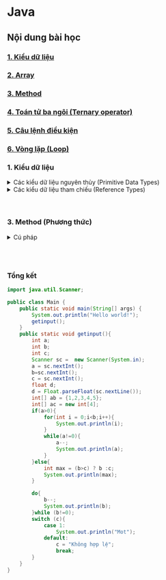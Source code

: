 # Java
## Nội dung bài học 

### [1. Kiểu dữ liệu]()
### [2. Array]()
### [3. Method]()
### [4. Toán tử ba ngôi (Ternary operator)]()
### [5. Câu lệnh điều kiện]()
### [6. Vòng lặp (Loop)]()


### 1. Kiểu dữ liệu 
<details>
<summary>Các kiểu dữ liệu nguyên thủy (Primitive Data Types)</summary>

1. Kiểu Boolean :

Kiểu __Boolean__ chỉ sử dụng lưu trữ cho 2 giá trị: true và false. Mục đích kiểu
Boolean thường được cho những câu điều kiện rẽ nhánh.

```java
boolean isDone = false
```

2. Kiểu byte :

Kiểu dữ liệu __Byte__ dùng để lưu trữ kiểu số nguyên có kích cỡ bằng 1 byte (8
bit). Giá trị có thể lưu được nằm trong khoảng từ -128 ( -2^7) đến 127 (2^7-
1).
```java
byte a = 100
```

3. Kiểu Short :

Kiểu dữ liệu __Short__ dùng để lưu trữ kiểu số nguyên có kích cỡ bằng 2 byte (16
bit). Giá trị có thể lưu được nằm trong khoảng từ -32,768 (-2^15) đến 32,767
(2^15-1).

```java
short a = 10000
```

4. Kiểu Int :

Kiểu dữ liệu __Int__ dùng để lưu trữ kiểu số nguyên có kích cỡ bằng 4 byte (32
bit). Giá trị có thể lưu được nằm trong khoảng từ -2,147,483,648 (-2^31) đến
2,147,483,647 (2^31-1)
5. Kiểu Long : 

Kiểu dữ liệu __Long__ dùng để lưu trữ kiểu số nguyên có kích cỡ bằng 8 byte. Giá
trị có thể lưu lưu được nằm trong khoảng từ -9,223,372,036,854,775,808 (-
2^63) đến 9,223,372,036,854,775,807 (2^63-1). Giá trị gán cần có kí tự ‘l’
phía sau.

6. Kiểu Float :

Kiểu dữ liệu __Float__ dùng để lưu trữ số thực có kích cỡ bằng 4 byte (32 bit). Giá
trị có thể lưu được nằm trong khoảng từ -3.4028235 x 10^38 đến -
3.4028235 x 10^38. Giá trị gán cần có kí tự ‘_f_’ phía sau.

```java
float a = 2.51f
```

7. Kiểu Double :

Kiểu dữ liệu __Double__ dùng để lưu trữ số thực có kích cỡ bằng 8 byte (64 bit).
Giá trị có thể lưu nằm trong khoảng từ -1.7976931348623157 x 10^308 đến
-1.7976931348623157 x 10^308. Giá trị gán có thể có hoặc không kí tự ‘d’
phía sau.
```java
double a = 2.52.d or double a = 2.52
```

8. Kiểu Char : 

Kiểu dữ liệu __Char__ dùng để lưu trữ kí tự có kích cỡ bằng 2 byte. Bản chất Char
lưu trữ code Unicode nhưng khi lại hiển thị ra ‘kí tự’ ứng với mã đó. Giá trị có
thể lưu trữ nằm trong khoảng ‘u0000’ đến ‘uffff’.

</details>

<details>
<summary>Các kiểu dữ liệu tham chiếu (Reference Types)</summary>

_Kiểu dữ liệu tham chiếu_ là kiểu dữ liệu của đối tượng. Biến của kiểu dữ liệu
tham chiếu chỉ chứa địa chỉ của đối tượng dữ liệu tại bộ nhớ Stack. Đối tượng
dữ liệu lại nằm ở bộ nhớ Heap. Một số kiểu dữ liệu cụ thể như các mảng
(Array), lớp đối tượng (Class) hay kiểu lớp giao tiếp (Interface).

```java
String name = "CamHoa"
```

<details>
<summary>Lớp bao (wrapper class)</summary>

> wrapper class (lớp bao) là một lớp được cung cấp để đóng gói các kiểu dữ liệu nguyên thủy (primitive data types) thành các đối tượng (objects). Mỗi kiểu dữ liệu nguyên thủy có một wrapper class tương ứng.

- Boolean: Đóng gói kiểu dữ liệu boolean.
- Byte: Đóng gói kiểu dữ liệu byte.
- Short: Đóng gói kiểu dữ liệu short.
- Integer: Đóng gói kiểu dữ liệu int.
- Long: Đóng gói kiểu dữ liệu long.
- Float: Đóng gói kiểu dữ liệu float.
- Double: Đóng gói kiểu dữ liệu double.
- Character: Đóng gói kiểu dữ liệu char.

```java
int number = 10;
Integer integerNumber = Integer.valueOf(number); // Chuyển đổi kiểu dữ liệu int thành Integer

// Hoặc có thể sử dụng cách viết ngắn gọn hơn
Integer integerNumber = number; 
// Autoboxing: tự động chuyển đổi kiểu dữ liệu int thành Integer
```
</details>
</details>
<br></br>



### 3. Method (Phương thức)
<details>
<summary>Cú pháp</summary>

_Sử dụng method để tái sử dụng lại code_

```java
access_specifier modifier type name (params){
    body
}
```

Trong đó : 
- access_specifier : chỉ định truy cập vào phương thức (public , private, protected)
- modifier : gán thuộc tính cho method (static, abstract,final)
- type : kiểu dữ liệu trả về (int,double,void : không có kiểu dữ liệu trả về "hàm k có return")
- params : chứa kiểu dữ liệu và tên của tham số 
</details>

<br></br>

### Tổng kết
```java
import java.util.Scanner;

public class Main {
    public static void main(String[] args) {
        System.out.println("Hello world!");
        getinput();
    }
    public static void getinput(){
        int a;
        int b;
        int c;
        Scanner sc =  new Scanner(System.in);
        a = sc.nextInt();
        b=sc.nextInt();
        c = sc.nextInt();
        float d;
        d = Float.parseFloat(sc.nextLine());
        int[] ab = {1,2,3,4,5};
        int[] ac = new int[4];
        if(a>0){
            for(int i = 0;i<b;i++){
                System.out.println(i);
            }
            while(a!=0){
                a--;
                System.out.println(a);
            }
        }else{
            int max = (b>c) ? b :c;
            System.out.println(max);
        }

        do{
            b--;
            System.out.println(b);
        }while (b!=0);
        switch (c){
            case 1:
                System.out.println("Mot");
            default:
                c = "Không hợp lệ";
                break;
        }
    }
}
```